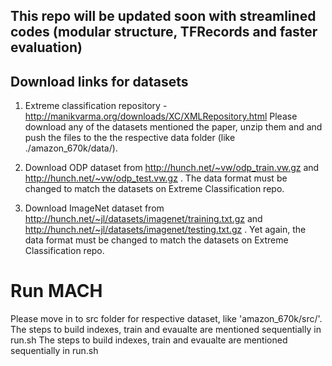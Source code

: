 ## This repo will be updated soon with streamlined codes (modular structure, TFRecords and faster evaluation)

## Download links for datasets

1) Extreme classification repository - http://manikvarma.org/downloads/XC/XMLRepository.html
Please download any of the datasets mentioned the paper, unzip them and and push the files to the the respective data folder (like ./amazon_670k/data/). 

2) Download ODP dataset from http://hunch.net/~vw/odp_train.vw.gz and http://hunch.net/~vw/odp_test.vw.gz . 
The data format must be changed to match the datasets on Extreme Classification repo.

3) Download ImageNet dataset from http://hunch.net/~jl/datasets/imagenet/training.txt.gz and http://hunch.net/~jl/datasets/imagenet/testing.txt.gz .
Yet again, the data format must be changed to match the datasets on Extreme Classification repo.

# Run MACH
Please move in to src folder for respective dataset, like 'amazon_670k/src/'.
The steps to build indexes, train and evaualte are mentioned sequentially in run.sh
The steps to build indexes, train and evaualte are mentioned sequentially in run.sh


